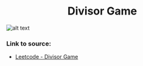 <h1 align="center">Divisor Game</h1>

![alt text](https://images2.imgbox.com/a4/35/rPfeFj7c_o.png?raw=true)

### Link to source: 
- <a href="https://leetcode.com/problems/divisor-game/">Leetcode - Divisor Game</a>

